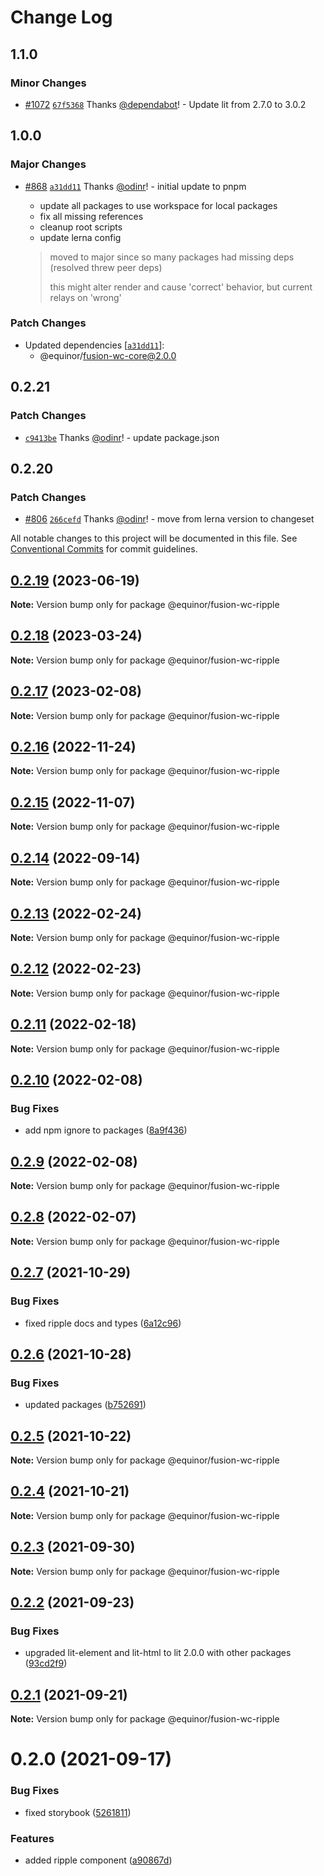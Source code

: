# Change Log

## 1.1.0

### Minor Changes

- [#1072](https://github.com/equinor/fusion-web-components/pull/1072) [`67f5368`](https://github.com/equinor/fusion-web-components/commit/67f5368005022dad3c103cc1673e352d6efd65e0) Thanks [@dependabot](https://github.com/apps/dependabot)! - Update lit from 2.7.0 to 3.0.2

## 1.0.0

### Major Changes

- [#868](https://github.com/equinor/fusion-web-components/pull/868) [`a31dd11`](https://github.com/equinor/fusion-web-components/commit/a31dd11a7b8f5515cc62344849b2ce765861267a) Thanks [@odinr](https://github.com/odinr)! - initial update to pnpm

  - update all packages to use workspace for local packages
  - fix all missing references
  - cleanup root scripts
  - update lerna config

  > moved to major since so many packages had missing deps (resolved threw peer deps)
  >
  > this might alter render and cause 'correct' behavior, but current relays on 'wrong'

### Patch Changes

- Updated dependencies [[`a31dd11`](https://github.com/equinor/fusion-web-components/commit/a31dd11a7b8f5515cc62344849b2ce765861267a)]:
  - @equinor/fusion-wc-core@2.0.0

## 0.2.21

### Patch Changes

- [`c9413be`](https://github.com/equinor/fusion-web-components/commit/c9413beb02b168de63c2f978f121e80fe1b68614) Thanks [@odinr](https://github.com/odinr)! - update package.json

## 0.2.20

### Patch Changes

- [#806](https://github.com/equinor/fusion-web-components/pull/806) [`266cefd`](https://github.com/equinor/fusion-web-components/commit/266cefd493f898f440ce93e92e79964bbd33be59) Thanks [@odinr](https://github.com/odinr)! - move from lerna version to changeset

All notable changes to this project will be documented in this file.
See [Conventional Commits](https://conventionalcommits.org) for commit guidelines.

## [0.2.19](https://github.com/equinor/fusion-web-components/compare/@equinor/fusion-wc-ripple@0.2.18...@equinor/fusion-wc-ripple@0.2.19) (2023-06-19)

**Note:** Version bump only for package @equinor/fusion-wc-ripple

## [0.2.18](https://github.com/equinor/fusion-web-components/compare/@equinor/fusion-wc-ripple@0.2.17...@equinor/fusion-wc-ripple@0.2.18) (2023-03-24)

**Note:** Version bump only for package @equinor/fusion-wc-ripple

## [0.2.17](https://github.com/equinor/fusion-web-components/compare/@equinor/fusion-wc-ripple@0.2.16...@equinor/fusion-wc-ripple@0.2.17) (2023-02-08)

**Note:** Version bump only for package @equinor/fusion-wc-ripple

## [0.2.16](https://github.com/equinor/fusion-web-components/compare/@equinor/fusion-wc-ripple@0.2.15...@equinor/fusion-wc-ripple@0.2.16) (2022-11-24)

**Note:** Version bump only for package @equinor/fusion-wc-ripple

## [0.2.15](https://github.com/equinor/fusion-web-components/compare/@equinor/fusion-wc-ripple@0.2.14...@equinor/fusion-wc-ripple@0.2.15) (2022-11-07)

**Note:** Version bump only for package @equinor/fusion-wc-ripple

## [0.2.14](https://github.com/equinor/fusion-web-components/compare/@equinor/fusion-wc-ripple@0.2.13...@equinor/fusion-wc-ripple@0.2.14) (2022-09-14)

**Note:** Version bump only for package @equinor/fusion-wc-ripple

## [0.2.13](https://github.com/equinor/fusion-web-components/compare/@equinor/fusion-wc-ripple@0.2.12...@equinor/fusion-wc-ripple@0.2.13) (2022-02-24)

**Note:** Version bump only for package @equinor/fusion-wc-ripple

## [0.2.12](https://github.com/equinor/fusion-web-components/compare/@equinor/fusion-wc-ripple@0.2.11...@equinor/fusion-wc-ripple@0.2.12) (2022-02-23)

**Note:** Version bump only for package @equinor/fusion-wc-ripple

## [0.2.11](https://github.com/equinor/fusion-web-components/compare/@equinor/fusion-wc-ripple@0.2.10...@equinor/fusion-wc-ripple@0.2.11) (2022-02-18)

**Note:** Version bump only for package @equinor/fusion-wc-ripple

## [0.2.10](https://github.com/equinor/fusion-web-components/compare/@equinor/fusion-wc-ripple@0.2.9...@equinor/fusion-wc-ripple@0.2.10) (2022-02-08)

### Bug Fixes

- add npm ignore to packages ([8a9f436](https://github.com/equinor/fusion-web-components/commit/8a9f436f4d38c0fec431d9388ce3098853f8babc))

## [0.2.9](https://github.com/equinor/fusion-web-components/compare/@equinor/fusion-wc-ripple@0.2.8...@equinor/fusion-wc-ripple@0.2.9) (2022-02-08)

**Note:** Version bump only for package @equinor/fusion-wc-ripple

## [0.2.8](https://github.com/equinor/fusion-web-components/compare/@equinor/fusion-wc-ripple@0.2.7...@equinor/fusion-wc-ripple@0.2.8) (2022-02-07)

**Note:** Version bump only for package @equinor/fusion-wc-ripple

## [0.2.7](https://github.com/equinor/fusion-web-components/compare/@equinor/fusion-wc-ripple@0.2.6...@equinor/fusion-wc-ripple@0.2.7) (2021-10-29)

### Bug Fixes

- fixed ripple docs and types ([6a12c96](https://github.com/equinor/fusion-web-components/commit/6a12c968f95d9a268a1a9de4678c09828687ed47))

## [0.2.6](https://github.com/equinor/fusion-web-components/compare/@equinor/fusion-wc-ripple@0.2.5...@equinor/fusion-wc-ripple@0.2.6) (2021-10-28)

### Bug Fixes

- updated packages ([b752691](https://github.com/equinor/fusion-web-components/commit/b75269105063dfbb150432bd86426e33d67ba869))

## [0.2.5](https://github.com/equinor/fusion-web-components/compare/@equinor/fusion-wc-ripple@0.2.4...@equinor/fusion-wc-ripple@0.2.5) (2021-10-22)

**Note:** Version bump only for package @equinor/fusion-wc-ripple

## [0.2.4](https://github.com/equinor/fusion-web-components/compare/@equinor/fusion-wc-ripple@0.2.3...@equinor/fusion-wc-ripple@0.2.4) (2021-10-21)

**Note:** Version bump only for package @equinor/fusion-wc-ripple

## [0.2.3](https://github.com/equinor/fusion-web-components/compare/@equinor/fusion-wc-ripple@0.2.2...@equinor/fusion-wc-ripple@0.2.3) (2021-09-30)

**Note:** Version bump only for package @equinor/fusion-wc-ripple

## [0.2.2](https://github.com/equinor/fusion-web-components/compare/@equinor/fusion-wc-ripple@0.2.1...@equinor/fusion-wc-ripple@0.2.2) (2021-09-23)

### Bug Fixes

- upgraded lit-element and lit-html to lit 2.0.0 with other packages ([93cd2f9](https://github.com/equinor/fusion-web-components/commit/93cd2f997d6045fd5ab69fe05ccee5acfa861ad7))

## [0.2.1](https://github.com/equinor/fusion-web-components/compare/@equinor/fusion-wc-ripple@0.2.0...@equinor/fusion-wc-ripple@0.2.1) (2021-09-21)

**Note:** Version bump only for package @equinor/fusion-wc-ripple

# 0.2.0 (2021-09-17)

### Bug Fixes

- fixed storybook ([5261811](https://github.com/equinor/fusion-web-components/commit/5261811b3e5ef0c432756704aa53ab72afce40c4))

### Features

- added ripple component ([a90867d](https://github.com/equinor/fusion-web-components/commit/a90867d95c5efda0f8072a9338b660cc4e39e46c))
